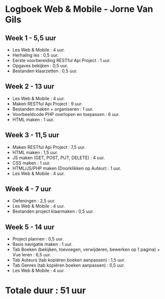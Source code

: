 # Logboek Web & Mobile - Jorne Van Gils
## Week 1 - 5,5 uur
* Les Web & Mobile : 4 uur.
* Herhaling les : 0,5 uur.
* Eerste voorbereiding RESTful Api Project : 1 uur.
 * Opgaves bekijken : 0,5 uur.
 * Bestanden klaarzetten : 0,5 uur.

## Week 2 - 13 uur
* Les Web & Mobile : 4 uur.
* Maken RESTful Api Project : 9 uur.
 * Bestanden maken + organiseren : 1 uur.
 * Voorbeeldcode PHP overlopen en toepassen : 6 uur.
 * HTML maken : 1 uur.

## Week 3 - 11,5 uur
* Maken RESTful Api Project : 7,5 uur.
 * HTML maken : 1,5 uur.
 * JS maken (GET, POST, PUT, DELETE) : 4 uur.
 * CSS maken : 1 uur.
 * HTML/JS/PHP maken (Doorklikken op Auteur) : 1 uur.
* Les Web & Mobile : 4 uur.

## Week 4 - 7 uur
* Oefeningen : 2,5 uur.
* Les Web & Mobile : 4 uur.
* Bestanden project klaarmaken : 0,5 uur.

## Week 5 - 14 uur
* Project plannen : 0,5 uur.
* Basis navigatie maken : 1 uur.
* Tab Boeken (bekijken, toevoegen, verwijderen, bewerken op 1 pagina) + Vue leren : 6,5 uur.
* Tab Auteurs (tab kopiëren boeken aanpassen) : 1,5 uur.
* Tab Genres (tab kopiëren boeken aanpassen) : 0,5 uur.
* Les Web & Mobile : 4 uur.


# Totale duur : 51 uur